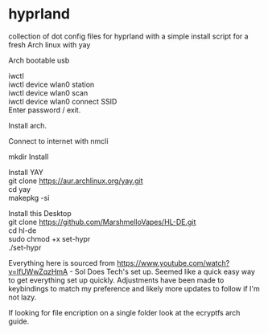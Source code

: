 # hyprland
collection of dot config files for hyprland with a simple install script for a fresh Arch linux with yay

Arch bootable usb

iwctl\
iwctl device wlan0 station\
iwctl device wlan0 scan\
iwctl device wlan0 connect SSID\
Enter password / exit.

Install arch.

Connect to internet with nmcli

mkdir Install

Install YAY\
git clone https://aur.archlinux.org/yay.git \
cd yay\
makepkg -si

Install this Desktop\
git clone https://github.com/MarshmelloVapes/HL-DE.git \
cd hl-de\
sudo chmod +x set-hypr\
./set-hypr


Everything here is sourced from https://www.youtube.com/watch?v=lfUWwZqzHmA - Sol Does Tech's set up. Seemed like a quick easy way to get everything set up quickly. Adjustments have been made to keybindings to match my preference and likely more updates to follow if I'm not lazy.

If looking for file encription on a single folder look at the ecryptfs arch guide.
